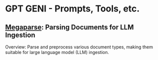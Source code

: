 # GPT GENI - Prompts, Tools, etc.

## [Megaparse](https://www.marktechpost.com/2024/12/03/meet-megaparse-an-open-source-ai-tool-for-parsing-various-types-of-documents-for-llm-ingestion/): Parsing Documents for LLM Ingestion

Overview: Parse and preprocess various document types, making them suitable for large language model (LLM) ingestion. 

